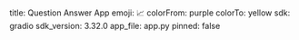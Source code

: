 title: Question Answer App
emoji: 📈
colorFrom: purple
colorTo: yellow
sdk: gradio
sdk_version: 3.32.0
app_file: app.py
pinned: false
